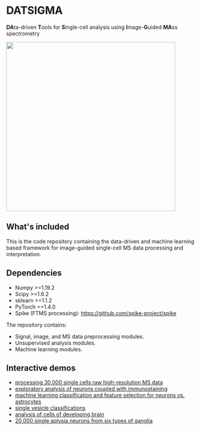 # DATSIGMA
**DA**ta-driven **T**ools for **S**ingle-cell analysis using **I**mage-**G**uided **MA**ss spectrometry

<p >
  <img src="https://github.com/richardxie1119/DATSIGMA/blob/main/DATSIGMA_logo.png" /width="450"> 
</p>

## What's included
This is the code repository containing the data-driven and machine learning based framework for image-guided single-cell MS data processing and interpretation.

## Dependencies
- Numpy >=1.19.2
- Scipy >=1.6.2
- sklearn >=1.1.2 
- PyTorch ==1.4.0
- Spike (FTMS processing): https://github.com/spike-project/spike

The repository contains:
- Signal, image, and MS data preprocessing modules.
- Unsupervised analysis modules.
- Machine learning modules.

## Interactive demos
- [processing 30,000 single cells raw high-resolution MS data](https://github.com/richardxie1119/DATSIGMA/blob/main/tutorial/reanalysis_30k_raw.ipynb)
- [exploratory analysis of neurons coupled with immunostaining](https://github.com/richardxie1119/DATSIGMA/blob/main/tutorial/scms_immunostain.ipynb)
- [machine learning classification and feature selection for neurons vs. astrocytes](https://github.com/richardxie1119/DATSIGMA/blob/main/tutorial/ICC_neuron_vs_astro.ipynb)
- [single vesicle classifications](https://github.com/richardxie1119/DATSIGMA/blob/main/tutorial/vesicle_classification.ipynb)
- [analysis of cells of developing brain](https://github.com/richardxie1119/DATSIGMA/blob/main/tutorial/developing_brain.ipynb)
- [20,000 single aplysia neurons from six types of ganglia](https://github.com/richardxie1119/DATSIGMA/blob/main/tutorial/supervised_aplysia.ipynb)

